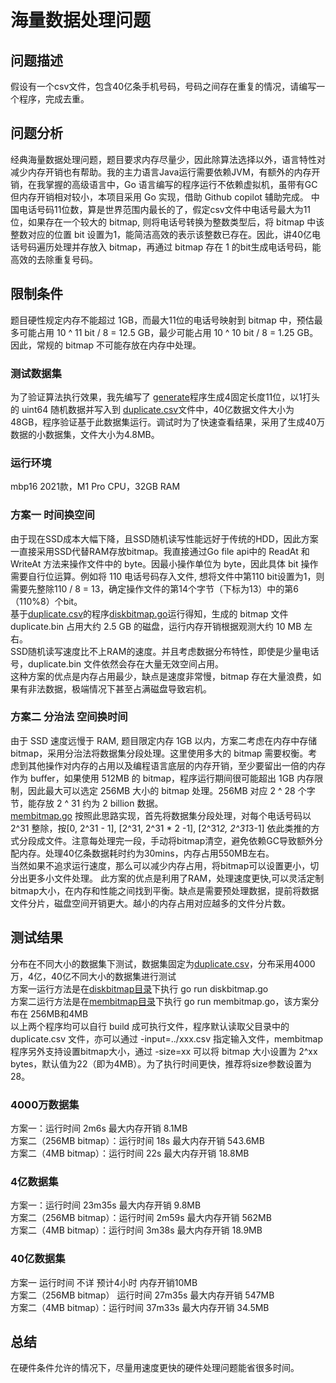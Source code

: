 # 海量数据处理问题
## 问题描述
假设有一个csv文件，包含40亿条手机号码，号码之间存在重复的情况，请编写一个程序，完成去重。

## 问题分析
经典海量数据处理问题，题目要求内存尽量少，因此除算法选择以外，语言特性对减少内存开销也有帮助。我的主力语言Java运行需要依赖JVM，有额外的内存开销，在我掌握的高级语言中，Go 语言编写的程序运行不依赖虚拟机，虽带有GC但内存开销相对较小，本项目采用 Go 实现，借助 Github copilot 辅助完成。
中国电话号码11位数，算是世界范围内最长的了，假定csv文件中电话号最大为11位，如果存在一个较大的 bitmap, 则将电话号转换为整数类型后，将 bitmap 中该整数对应的位置 bit 设置为1，能简洁高效的表示该整数已存在。因此，讲40亿电话号码遍历处理并存放入 bitmap，再通过 bitmap 存在 1 的bit生成电话号码，能高效的去除重复号码。

## 限制条件
题目硬性规定内存不能超过 1GB，而最大11位的电话号映射到 bitmap 中，预估最多可能占用 10 ^ 11 bit / 8 = 12.5 GB，最少可能占用 10 ^ 10 bit / 8 = 1.25 GB。因此，常规的 bitmap 不可能存放在内存中处理。

### 测试数据集
为了验证算法执行效果，我先编写了 [generate](./generate/generate.go)程序生成4固定长度11位，以1打头的 uint64 随机数据并写入到 [duplicate.csv](./duplicate.csv)文件中，40亿数据文件大小为48GB，程序验证基于此数据集运行。调试时为了快速查看结果，采用了生成40万数据的小数据集，文件大小为4.8MB。

### 运行环境
mbp16 2021款，M1 Pro CPU，32GB RAM

### 方案一  时间换空间
由于现在SSD成本大幅下降，且SSD随机读写性能远好于传统的HDD，因此方案一直接采用SSD代替RAM存放bitmap。我直接通过Go file api中的 ReadAt 和 WriteAt 方法来操作文件中的 byte。因最小操作单位为 byte，因此具体 bit 操作需要自行位运算。例如将 110 电话号码存入文件, 想将文件中第110 bit设置为1，则需要先整除110 / 8 = 13，确定操作文件的第14个字节（下标为13）中的第6（110%8）个bit。\
基于[duplicate.csv](./duplicate.csv)的程序[diskbitmap.go](./diskbitmap/diskbitmap.go)运行得知，生成的 bitmap 文件 duplicate.bin 占用大约 2.5 GB 的磁盘，运行内存开销根据观测大约 10 MB 左右。\
SSD随机读写速度比不上RAM的速度。并且考虑数据分布特性，即使是少量电话号，duplicate.bin 文件依然会存在大量无效空间占用。\
这种方案的优点是内存占用最少，缺点是速度非常慢，bitmap 存在大量浪费，如果有非法数据，极端情况下甚至占满磁盘导致宕机。

### 方案二 分治法 空间换时间
由于 SSD 速度远慢于 RAM, 题目限定内存 1GB 以内，方案二考虑在内存中存储 bitmap，采用分治法将数据集分段处理。这里使用多大的 bitmap 需要权衡。考虑到其他操作对内存的占用以及编程语言底层的内存开销，至少要留出一倍的内存作为 buffer，如果使用 512MB 的 bitmap，程序运行期间很可能超出 1GB 内存限制，因此最大可以选定 256MB 大小的 bitmap 处理。256MB 对应 2 ^ 28 个字节，能存放 2 ^ 31 约为 2 billion 数据。\
[membitmap.go](./membitmap/membitmap.go) 按照此思路实现，首先将数据集分段处理，对每个电话号码以 2^31 整除，按[0, 2^31 - 1], [2^31, 2^31 * 2 -1], [2^31*2, 2^31*3-1] 依此类推的方式分段成文件。注意每处理完一段，手动将bitmap清空，避免依赖GC导致额外分配内存。处理40亿条数据耗时约为30mins，内存占用550MB左右。\
当然如果不追求运行速度，那么可以减少内存占用，将bitmap可以设置更小，切分出更多小文件处理。
此方案的优点是利用了RAM，处理速度更快,可以灵活定制bitmap大小，在内存和性能之间找到平衡。缺点是需要预处理数据，提前将数据文件分片，磁盘空间开销更大。越小的内存占用对应越多的文件分片数。

## 测试结果
分布在不同大小的数据集下测试，数据集固定为[duplicate.csv](./duplicate.csv)，分布采用4000万，4亿，40亿不同大小的数据集进行测试\
方案一运行方法是在[diskbitmap目录](./diskbitmap/)下执行 go run diskbitmap.go\
方案二运行方法是在[membitmap目录](./membitmap/)下执行 go run membitmap.go，该方案分布在 256MB和4MB\
以上两个程序均可以自行 build 成可执行文件，程序默认读取父目录中的 duplicate.csv 文件，亦可以通过 -input=../xxx.csv 指定输入文件，membitmap程序另外支持设置bitmap大小，通过 -size=xx 可以将 bitmap 大小设置为 2^xx bytes，默认值为22（即为4MB）。为了执行时间更快，推荐将size参数设置为28。

### 4000万数据集
方案一：运行时间 2m6s  最大内存开销 8.1MB\
方案二（256MB bitmap）：运行时间 18s  最大内存开销  543.6MB\
方案二（4MB bitmap）：运行时间 22s  最大内存开销  18.8MB

### 4亿数据集
方案一：运行时间 23m35s 最大内存开销 9.8MB\
方案二（256MB bitmap）：运行时间 2m59s 最大内存开销 562MB\
方案二（4MB bitmap）：运行时间 3m38s  最大内存开销  18.9MB


### 40亿数据集
方案一 运行时间  不详 预计4小时 内存开销10MB\
方案二（256MB bitmap） 运行时间  27m35s  最大内存开销 547MB\
方案二（4MB bitmap）：运行时间 37m33s  最大内存开销  34.5MB

## 总结
在硬件条件允许的情况下，尽量用速度更快的硬件处理问题能省很多时间。